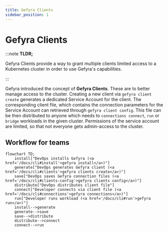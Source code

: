 ```yaml
---
title: Gefyra Clients
sidebar_position: 1
---
```


# Gefyra Clients

:::note **TLDR;**

Gefyra Clients provide a way to grant multiple clients limited access to a Kubernetes cluster in order to use Gefyra's capabilities.

::: 

Gefyra introduced the concept of **Gefyra Clients**. These are to better manage access to the cluster.
Creating a new client via `gefyra client create` generates a dedicated Service Account for the client. The corresponding
client file, which contains the connection parameters for the Service Account can retrieved through `gefyra client config`.
This file can be then distributed to anyone which needs to `connections connect`, `run` or `bridge` workloads in the given cluster.
Permissions of the service account are limited, so that not everyone gets admin-access to the cluster.

## Workflow for teams

```mermaid
flowchart TD;
    install["DevOps installs Gefyra (<a href='/docs/cli#install'>gefyra install</a>)"]
    generate["DevOps generates Gefyra client (<a href='/docs/cli#clients'>gefyra clients create</a>)"]
    save["DevOps saves Gefyra connection files (<a href='/docs/cli#clients-config'>gefyra clients config</a>)"]
    distribute["DevOps distributes client file"]
    connect["Developer connects via client file (<a href='/docs/cli#connections'>gefyra connections</a>)"]
    run["Developer runs workload (<a href='/docs/cli#run'>gefyra run</a>)"]
    install-->generate
    generate-->save
    save-->distribute
    distribute-->connect
    connect-->run
```